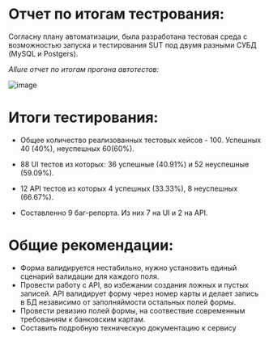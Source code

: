# Отчет по итогам тестрования:
Согласну плану автоматизации, была разработана тестовая среда с возможностью запуска и тестирования SUT под двумя разными СУБД (MySQL и Postgers).

*Allure отчет по итогам прогона автотестов:*

![image](https://user-images.githubusercontent.com/104415296/208242533-38bc18c2-b4bb-406d-9ced-b35253952592.png)


# Итоги тестирования:
- Общее количество реализованных тестовых кейсов - 100. Успешных 40 (40%), неуспешных 60(60%).

- 88 UI тестов из которых: 36 успешные (40.91%) и 52 неуспешные (59.09%).

- 12 API тестов из которых 4 успешных (33.33%), 8 неуспешных (66.67%).

- Составленно 9 баг-репорта. Из них  7 на UI и 2 на API.

# Общие рекомендации:
- Форма валидируется нестабильно, нужно установить единый сценарий валидации для каждого поля.
- Провести работу с API, во избежании создания ложных и пустых записей. API валидирует форму через номер карты и делает запись в БД независимо от заполняймости остальных полей формы.
- Провести ревизию полей формы, на соотвествие современным требованиям к банковским картам.
- Составить подробную техническую документацию к сервису
